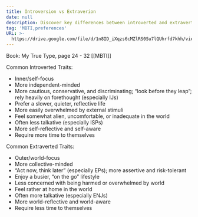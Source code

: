```yaml
---
title: Introversion vs Extraverion
date: null
description: Discover key differences between introverted and extraverted traits, including mindset, behavior, and lifestyle preferences, to better understand your Myers-Briggs personality type.
tag: 'MBTI,preferences'
URL: >-
  https://drive.google.com/file/d/1n8ID_iXqzs6cMZlRS0Su7lQUhrfd7khh/view?usp=sharing
---
```


Book: My True Type, page 24 - 32
[[MBTI]]

Common Introverted Traits:
- Inner/self-focus
- More independent-minded
- More cautious, conservative, and discriminating; “look before they leap”; rely heavily on forethought (especially IJs)
- Prefer a slower, quieter, reflective life
- More easily overwhelmed by external stimuli
- Feel somewhat alien, uncomfortable, or inadequate in the world
- Often less talkative (especially ISPs)
- More self-reflective and self-aware
- Require more time to themselves

Common Extraverted Traits:
- Outer/world-focus
- More collective-minded
- “Act now, think later” (especially EPs); more assertive and risk-tolerant 
- Enjoy a busier, “on the go” lifestyle
- Less concerned with being harmed or overwhelmed by world
- Feel rather at home in the world
- Often more talkative (especially ENJs) 
- More world-reflective and world-aware 
- Require less time to themselves 

